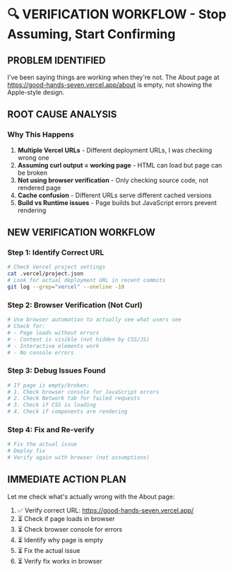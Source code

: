 # 🔍 VERIFICATION WORKFLOW - Stop Assuming, Start Confirming

## PROBLEM IDENTIFIED
I've been saying things are working when they're not. The About page at https://good-hands-seven.vercel.app/about is empty, not showing the Apple-style design.

## ROOT CAUSE ANALYSIS

### Why This Happens
1. **Multiple Vercel URLs** - Different deployment URLs, I was checking wrong one
2. **Assuming curl output = working page** - HTML can load but page can be broken
3. **Not using browser verification** - Only checking source code, not rendered page
4. **Cache confusion** - Different URLs serve different cached versions
5. **Build vs Runtime issues** - Page builds but JavaScript errors prevent rendering

## NEW VERIFICATION WORKFLOW

### Step 1: Identify Correct URL
```bash
# Check Vercel project settings
cat .vercel/project.json
# Look for actual deployment URL in recent commits
git log --grep="vercel" --oneline -10
```

### Step 2: Browser Verification (Not Curl)
```bash
# Use browser automation to actually see what users see
# Check for:
# - Page loads without errors
# - Content is visible (not hidden by CSS/JS)
# - Interactive elements work
# - No console errors
```

### Step 3: Debug Issues Found
```bash
# If page is empty/broken:
# 1. Check browser console for JavaScript errors
# 2. Check Network tab for failed requests
# 3. Check if CSS is loading
# 4. Check if components are rendering
```

### Step 4: Fix and Re-verify
```bash
# Fix the actual issue
# Deploy fix
# Verify again with browser (not assumptions)
```

## IMMEDIATE ACTION PLAN

Let me check what's actually wrong with the About page:

1. ✅ Verify correct URL: https://good-hands-seven.vercel.app/
2. ⏳ Check if page loads in browser
3. ⏳ Check browser console for errors
4. ⏳ Identify why page is empty
5. ⏳ Fix the actual issue
6. ⏳ Verify fix works in browser
